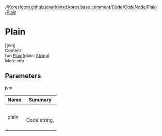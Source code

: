 //[Kores](../../../../index.md)/[com.github.jonathanxd.kores.base.comment](../../../index.md)/[Code](../../index.md)/[CodeNode](../index.md)/[Plain](index.md)/[Plain](-plain.md)



# Plain  
[jvm]  
Content  
fun [Plain](-plain.md)(plain: [String](https://kotlinlang.org/api/latest/jvm/stdlib/kotlin/-string/index.html))  
More info  


## Parameters  
  
jvm  
  
|  Name|  Summary| 
|---|---|
| <a name="com.github.jonathanxd.kores.base.comment/Code.CodeNode.Plain/Plain/#kotlin.String/PointingToDeclaration/"></a>plain| <a name="com.github.jonathanxd.kores.base.comment/Code.CodeNode.Plain/Plain/#kotlin.String/PointingToDeclaration/"></a><br><br>Code string,<br><br>
  
  



